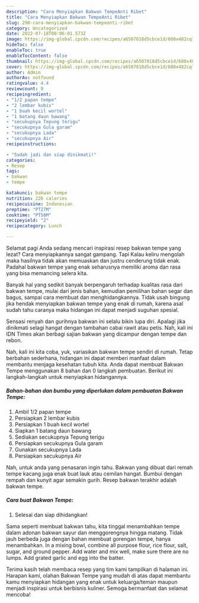 ```yaml
---
description: "Cara Menyiapkan Bakwan TempeAnti Ribet"
title: "Cara Menyiapkan Bakwan TempeAnti Ribet"
slug: 290-cara-menyiapkan-bakwan-tempeanti-ribet
category: Uncategorized
date: 2022-07-18T00:06:01.573Z
image: https://img-global.cpcdn.com/recipes/a6507018d5cbce1d/680x482cq70/bakwan-tempe-foto-resep-utama.jpg
hideToc: false
enableToc: true
enableTocContent: false
thumbnail: https://img-global.cpcdn.com/recipes/a6507018d5cbce1d/680x482cq70/bakwan-tempe-foto-resep-utama.jpg
cover: https://img-global.cpcdn.com/recipes/a6507018d5cbce1d/680x482cq70/bakwan-tempe-foto-resep-utama.jpg
author: Admin
authorAv: notfound
ratingvalue: 4.4
reviewcount: 9
recipeingredient:
- "1/2 papan tempe"
- "2 lembar kubis"
- "1 buah kecil wortel"
- "1 batang daun bawang"
- "secukupnya Tepung terigu"
- "secukupnya Gula garam"
- "secukupnya Lada"
- "secukupnya Air"
recipeinstructions:

- "Sudah jadi dan siap dinikmati!"
categories:
- Resep
tags:
- bakwan
- tempe

katakunci: bakwan tempe 
nutrition: 226 calories
recipecuisine: Indonesian
preptime: "PT27M"
cooktime: "PT58M"
recipeyield: "2"
recipecategory: Lunch

---
```



Selamat pagi Anda sedang mencari inspirasi resep bakwan tempe yang lezat? Cara menyiapkannya sangat gampang. Tapi Kalau keliru mengolah maka hasilnya tidak akan memuaskan dan justru cenderung tidak enak. Padahal bakwan tempe yang enak seharusnya memiliki aroma dan rasa yang bisa memancing selera kita.


Banyak hal yang sedikit banyak berpengaruh terhadap kualitas rasa dari bakwan tempe, mulai dari jenis bahan, kemudian pemilihan bahan segar dan bagus, sampai cara membuat dan menghidangkannya. Tidak usah bingung jika hendak menyiapkan bakwan tempe yang enak di rumah, karena asal sudah tahu caranya maka hidangan ini dapat menjadi suguhan spesial.

Sensasi renyah dan gurihnya bakwan ini selalu bikin lupa diri. Apalagi jika dinikmati selagi hangat dengan tambahan cabai rawit atau petis. Nah, kali ini IDN Times akan berbagi sajian bakwan yang dicampur dengan tempe dan rebon.


Nah, kali ini kita coba, yuk, variasikan bakwan tempe sendiri di rumah. Tetap berbahan sederhana, hidangan ini dapat memberi manfaat dalam membantu menjaga kesehatan tubuh kita. Anda dapat membuat Bakwan Tempe menggunakan 8 bahan dan 0 langkah pembuatan. Berikut ini langkah-langkah untuk menyiapkan hidangannya.

<!--inarticleads1-->

##### Bahan-bahan dan bumbu yang diperlukan dalam pembuatan Bakwan Tempe:

1. Ambil 1/2 papan tempe
1. Persiapkan 2 lembar kubis
1. Persiapkan 1 buah kecil wortel
1. Siapkan 1 batang daun bawang
1. Sediakan secukupnya Tepung terigu
1. Persiapkan secukupnya Gula garam
1. Gunakan secukupnya Lada
1. Persiapkan secukupnya Air


Nah, untuk anda yang penasaran ingin tahu. Bakwan yang dibuat dari remah tempe kacang juga enak buat lauk atau cemilan hangat. Bumbui dengan rempah dan kunyit agar semakin gurih. Resep bakwan terakhir adalah bakwan tempe. 

<!--inarticleads2-->

##### Cara buat Bakwan Tempe:


1. Selesai dan siap dihidangkan!

Sama seperti membuat bakwan tahu, kita tinggal menambahkan tempe dalam adonan bakwan sayur dan menggorengnya hingga matang. Tidak jauh berbeda juga dengan bahan membuat gorengan tempe, hanya menambahkan. In a mixing bowl, combine all purpose flour, rice flour, salt, sugar, and ground pepper. Add water and mix well, make sure there are no lumps. Add grated garlic and egg into the batter. 

Terima kasih telah membaca resep yang tim kami tampilkan di halaman ini. Harapan kami, olahan Bakwan Tempe yang mudah di atas dapat membantu kamu menyiapkan hidangan yang enak untuk keluarga/teman maupun menjadi inspirasi untuk berbisnis kuliner. Semoga bermanfaat dan selamat mencoba!
